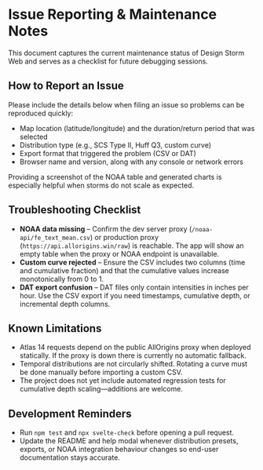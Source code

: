 # Issue Reporting & Maintenance Notes

This document captures the current maintenance status of Design Storm Web and serves as a checklist for
future debugging sessions.

## How to Report an Issue

Please include the details below when filing an issue so problems can be reproduced quickly:

- Map location (latitude/longitude) and the duration/return period that was selected
- Distribution type (e.g., SCS Type II, Huff Q3, custom curve)
- Export format that triggered the problem (CSV or DAT)
- Browser name and version, along with any console or network errors

Providing a screenshot of the NOAA table and generated charts is especially helpful when storms do not
scale as expected.

## Troubleshooting Checklist

- **NOAA data missing** – Confirm the dev server proxy (`/noaa-api/fe_text_mean.csv`) or production proxy
  (`https://api.allorigins.win/raw`) is reachable. The app will show an empty table when the proxy or
  NOAA endpoint is unavailable.
- **Custom curve rejected** – Ensure the CSV includes two columns (time and cumulative fraction) and that
  the cumulative values increase monotonically from 0 to 1.
- **DAT export confusion** – DAT files only contain intensities in inches per hour. Use the CSV export if
  you need timestamps, cumulative depth, or incremental depth columns.

## Known Limitations

- Atlas 14 requests depend on the public AllOrigins proxy when deployed statically. If the proxy is down
  there is currently no automatic fallback.
- Temporal distributions are not circularly shifted. Rotating a curve must be done manually before
  importing a custom CSV.
- The project does not yet include automated regression tests for cumulative depth scaling—additions are
  welcome.

## Development Reminders

- Run `npm test` and `npx svelte-check` before opening a pull request.
- Update the README and help modal whenever distribution presets, exports, or NOAA integration behaviour
  changes so end-user documentation stays accurate.

